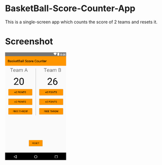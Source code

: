 # BasketBall-Score-Counter-App
This is a single-screen app which counts the score of 2 teams and resets it.

# Screenshot

<img src="1.png" width="200">
